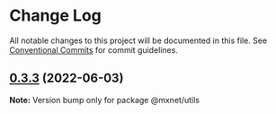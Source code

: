 # Change Log

All notable changes to this project will be documented in this file.
See [Conventional Commits](https://conventionalcommits.org) for commit guidelines.

## [0.3.3](https://gitee.com/cq_maixun_network/repo/compare/@mxnet/utils@0.3.2...@mxnet/utils@0.3.3) (2022-06-03)

**Note:** Version bump only for package @mxnet/utils

